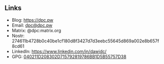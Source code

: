 ## Links

* Blog: https://dpc.pw
* Email: <a href="mailto:dpc@dpc.pw">dpc@dpc.pw</a>
* Matrix: @dpc:matrix.org
* Nostr: 274611b4728b0c40be1cf180d8f3427d7d3eebc55645d869a002e8b657f8cd61
* LinkedIn: https://www.linkedin.com/in/dawidc/
* GPG: [040211D208302D715792819786BB1D5B55757D38](https://keys.openpgp.org/vks/v1/by-fingerprint/040211D208302D715792819786BB1D5B55757D38)
